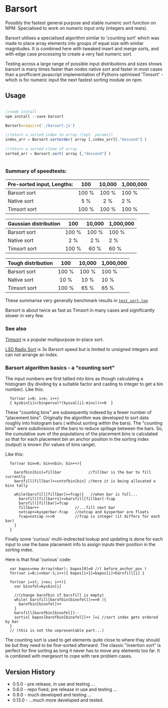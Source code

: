 Barsort
=======

Possibly the fastest general purpose and stable numeric sort function on NPM. Specialised to work on numeric input only (integers and reals).

Barsort utilises a specialised algorithm similar to 'counting sort' which was made to place array elements into groups of equal size with similar magnitudes. It is combined here with tweaked insert and merge sorts, and with edge case processing to create a very fast numeric sort.

Testing across a large range of possible input distributions and sizes shows barsort is many times faster than nodes native sort and faster in most cases than a profficient javascript implementation of Pythons optimised 'Timsort' - which is for numeric input the next fastest sorting module on npm. 

Usage
-----

```javascript 

//node install
npm install --save barsort

Barsort=require('./barsort.js')
 
//return a sorted index to array ([opt. params])
index_arr = Barsort.sortorder( array [,index_arr][,"descend"] )  
 
//return a sorted clone of array
sorted_arr = Barsort.sort( array [,"descend"] )      
  
```	

### Summary of speedtests:

Pre-sorted input, Lengths: |     100   |    10,000   | 1,000,000
 :-------------- | :-------: | :---------: | :----------
Barsort sort     |    100 %  |    100 %    |    100 %
Native sort      |      5 %  |      2 %    |      2 %
Timsort sort     |    100 %  |    100 %    |    100 %

Gaussian distribution |     100   |    10,000   | 1,000,000
 :-------------- | :-------: | :---------: | :----------
Barsort sort     |    100 %  |    100 %    | 100 %
Native sort      |      2 %  |      2 %    |   2 %
Timsort sort     |    100 %  |     60 %    |  60 %

Tough distribution |     100   |    10,000   | 1,000,000   
:-------------- | :-------: | :---------: | :----------
Barsort sort    |     100 % |    100 %    |    100 %
Native sort     |      10 % |     10 %    |     10 %
Timsort sort    |     100 % |     65 %    |     65 %


These summarise very generally benchmark results in [`test_sort.log`](test_sort.log)
   
Barsort is about twice as fast as Timsort in many cases and significantly slower in very few.

### See also

[Timsort](https://github.com/mziccard/node-timsort) is a popular multipurpose in-place sort. 

[LSD Radix Sort](https://duvanenko.tech.blog/2017/06/15/faster-sorting-in-javascript/) is 3x Barsort speed but is limited to unsigned integers and can not arrange an index.


### Barsort algorithm basics - a "counting sort"

The input numbers are first tallied into bins as though calculating a histogram (by dividing by a suitable factor and casting to integer to get a bin number). Like this:
```
  for(var i=0; i<e; i++) 
  { kysbin[i]=(binperval*(kysval[i]-minv))>>0  } 
```
These "counting bins" are subsequently indexed by a fewer number of "placement bins". Originally the algorithm was developed to sort data roughly into histogram bars ( without sorting *within* the bars). The "counting bins" were subdivisions of the bars to reduce spillage between the bars. So, the cumulative sum of the populations of the placement bins is calculated so that for each placement bin an anchor position in the sorting index (output) is known (for values of bins range).

Like this:
```
  for(var bin=0; bin<nbin; bin++){
    
    barofbin[bin]=fillbar            //fillbar is the bar to fill currently
    barsfill[fillbar]+=cntofbin[bin] //here it is being allocated a bins tally 

    while(barsfill[fillbar]>=fcap){   //when bar is full... 
      barsfill[fillbar+1]+=barsfill[fillbar]-fcap
      barsfill[fillbar]=fcap
      fillbar++                //...fill next bar
      nxtcap+=kysperbar-fcap   //nxtcap and kysperbar are floats
      fcap=nxtcap >>>0         //fcap is integer (it differs for each bar)
    }
  } 
```

Finally some 'curious' multi-indirected lookup and updating is done for each input to use the base placement info to assign inputs their position in the sorting index.

Here is that final 'curious' code: 
```
  var bapos=new Array(nbar); bapos[0]=0 //( before_anchor_pos )
  for(var i=0;i<nbar-1;i++){ bapos[i+1]=bapos[i]+barsfill[i] }

  for(var i=st; i<ov; i++){
    var binofel=kysbin[i] 
    
    //(change barofbin if barsfill is empty)
    while( barsfill[barofbin[binofel]]===0 ){ 
      barofbin[binofel]++ 
    }
    barsfill[barofbin[binofel]]--          
    sortix[ bapos[barofbin[binofel]]++ ]=i //sort index gets ordered by bar
  }
  // (this is not the unpresentable part...)
```

The counting sort is used to get elements quite close to where thay should be but they need to be fine-sorted afterward. The classic "insertion sort" is perfect for fine sorting as long it never has to move any elements too far. It is combined with mergesort to cope with rare problem cases.

Version History
---------------
* 0.5.0 - pre release, in use and testing ...
* 0.6.0 - repo fixed, pre release in use and testing ...
* 0.9.0 - much developed and testing ...
* 0.13.0 - ...much more developed and tested.